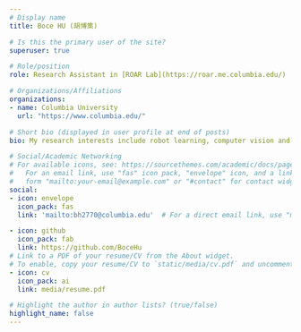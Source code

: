 ```yaml
---
# Display name
title: Boce HU (胡博策)

# Is this the primary user of the site?
superuser: true

# Role/position
role: Research Assistant in [ROAR Lab](https://roar.me.columbia.edu/)

# Organizations/Affiliations
organizations:
- name: Columbia University
  url: "https://www.columbia.edu/"

# Short bio (displayed in user profile at end of posts)
bio: My research interests include robot learning, computer vision and machine/deep learning.

# Social/Academic Networking
# For available icons, see: https://sourcethemes.com/academic/docs/page-builder/#icons
#   For an email link, use "fas" icon pack, "envelope" icon, and a link in the
#   form "mailto:your-email@example.com" or "#contact" for contact widget.
social:
- icon: envelope
  icon_pack: fas
  link: 'mailto:bh2770@columbia.edu'  # For a direct email link, use "mailto:test@example.org".

- icon: github
  icon_pack: fab
  link: https://github.com/BoceHu
# Link to a PDF of your resume/CV from the About widget.
# To enable, copy your resume/CV to `static/media/cv.pdf` and uncomment the lines below.
- icon: cv
  icon_pack: ai
  link: media/resume.pdf

# Highlight the author in author lists? (true/false)
highlight_name: false
---
```

